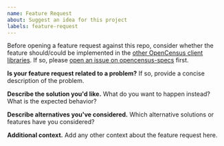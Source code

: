 ```yaml
---
name: Feature Request
about: Suggest an idea for this project
labels: feature-request
---
```


Before opening a feature request against this repo, consider whether the feature should/could be implemented in the [other OpenCensus client libraries](https://github.com/census-instrumentation). If so, please [open an issue on opencensus-specs](https://github.com/census-instrumentation/opencensus-specs/issues/new) first.

**Is your feature request related to a problem?**
If so, provide a concise description of the problem.

**Describe the solution you'd like.**
What do you want to happen instead? What is the expected behavior?

**Describe alternatives you've considered.**
Which alternative solutions or features have you considered?

**Additional context.**
Add any other context about the feature request here.
